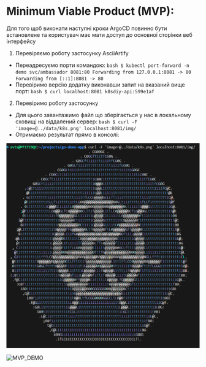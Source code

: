 # Minimum Viable Product (MVP):

Для того щоб виконати наступні кроки ArgoCD повинно бути встановлене та користувач має мати доступ до основної сторінки веб інтерфейсу

1. Перевіряємо роботу застосунку AsciiArtify
- Переадресуємо порти командою:
`bash
$ kubectl port-forward -n demo svc/ambassador 8081:80
Forwarding from 127.0.0.1:8081 -> 80
Forwarding from [::1]:8081 -> 80
`
- Перевіримо версію додатку виконавши запит на вказаний вище порт:
`bash
$ curl localhost:8081
k8sdiy-api:599e1af
`
2. Перевіримо роботу застосунку
- Для цього завантажимо файл що зберігається у нас в локальному сховищі на віддалений сервер:
`bash
$ curl -F 'image=@../data/k8s.png' localhost:8081/img/
`
- Отримаємо результат прямо в консолі:

![Result](.data/result.png) 

![MVP_DEMO](.data/MVP.gif)